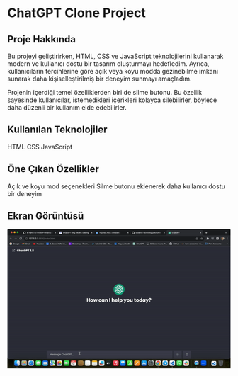 
<h1>ChatGPT Clone Project</h1>

<h2> Proje Hakkında </h2>

Bu projeyi geliştirirken, HTML, CSS ve JavaScript teknolojilerini kullanarak modern ve kullanıcı dostu bir tasarım oluşturmayı hedefledim. Ayrıca, kullanıcıların tercihlerine göre açık veya koyu modda gezinebilme imkanı sunarak daha kişiselleştirilmiş bir deneyim sunmayı amaçladım.

Projenin içerdiği temel özelliklerden biri de silme butonu. Bu özellik sayesinde kullanıcılar, istemedikleri içerikleri kolayca silebilirler, böylece daha düzenli bir kullanım elde edebilirler.

<h2> Kullanılan Teknolojiler </h2>

HTML
CSS
JavaScript

<h2> Öne Çıkan Özellikler </h2>

Açık ve koyu mod seçenekleri
Silme butonu eklenerek daha kullanıcı dostu bir deneyim

<h2> Ekran Görüntüsü </h2>

![](chat.gif)
